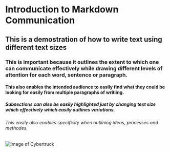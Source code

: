 # Introduction to Markdown Communication
## This is a demostration of how to write text using different text sizes
### This is important because it outlines the extent to which one can communicate effectively while drawing different levels of attention for each word, sentence or paragraph.
#### This also enables the intended audience to easily find what they could be looking for easily from multiple paragraphs of writiing.
##### Subsections can also be easily highlighted just by changing text size which effectively which easily outlines variations.
###### This easily also enables specificity when outlining ideas, processes and methodes.

![Image of Cybertruck](https://upload.wikimedia.org/wikipedia/commons/c/ce/Cybertruck-fremont-cropped.jpg)
